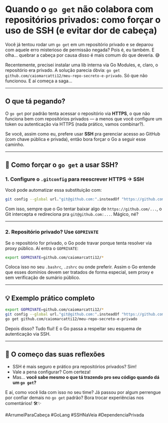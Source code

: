 # Quando o `go get` não colabora com repositórios privados: como forçar o uso de SSH (e evitar dor de cabeça)

Você já tentou rodar um `go get` em um repositório privado e se deparou com aquele erro misterioso de permissão negada? Pois é, eu também. E olha… quebrar a cabeça por causa disso é mais comum do que deveria. 😅

Recentemente, precisei instalar uma lib interna via Go Modules, e, claro, o repositório era privado. A solução parecia óbvia: `go get github.com/caiomarcatti12/meu-repo-secreto-e-privado`. Só que não funcionou. E aí começa a saga…

---

## O que tá pegando?

O `go get` por padrão tenta acessar o repositório via **HTTPS**, o que não funciona bem com repositórios privados — a menos que você configure um token ou autenticação via HTTPS (nada prático, vamos combinar?).

Se você, assim como eu, prefere usar **SSH** pra gerenciar acesso ao GitHub (com chave pública e privada), então bora forçar o Go a seguir esse caminho.

---

## 🚀 Como forçar o `go get` a usar SSH?

###  1. Configure o `.gitconfig` para reescrever HTTPS → SSH

Você pode automatizar essa substituição com:

```bash
git config --global url."git@github.com:".insteadOf "https://github.com/"
```

Com isso, sempre que o Go tentar baixar algo de `https://github.com/...`, o Git intercepta e redireciona pra `git@github.com:...`. Mágico, né?

---

### 2. Repositório privado? Use `GOPRIVATE`

Se o repositório for privado, o Go pode travar porque tenta resolver via proxy público. Aí entra o `GOPRIVATE`:

```bash
export GOPRIVATE=github.com/caiomarcatti12/*
```

Coloca isso no seu `.bashrc`, `.zshrc` ou onde preferir. Assim o Go entende que esses domínios devem ser tratados de forma especial, sem proxy e sem verificação de sumário público.

---

## 💡 Exemplo prático completo

```bash
export GOPRIVATE=github.com/caiomarcatti12/*
git config --global url."git@github.com:".insteadOf "https://github.com/"
go get github.com/caiomarcatti12/meu-repo-secreto-e-privado
```

Depois disso? Tudo flui! E o Go passa a respeitar seu esquema de autenticação via SSH.

---

## 👀 O começo das suas reflexões

- SSH é mais seguro e prático pra repositórios privados? Sim!
- Vale a pena configurar? Com certeza!
- Mas… **você sabe mesmo o que tá trazendo pro seu código quando dá um `go get`?**

E aí, como você lida com isso no seu time? Já passou por algum perrengue por confiar demais no `go get` padrão? Bora trocar experiências nos comentários! 🛠️✨

#ArrumeiParaCabeça #GoLang #SSHNaVeia #DependenciaPrivada
